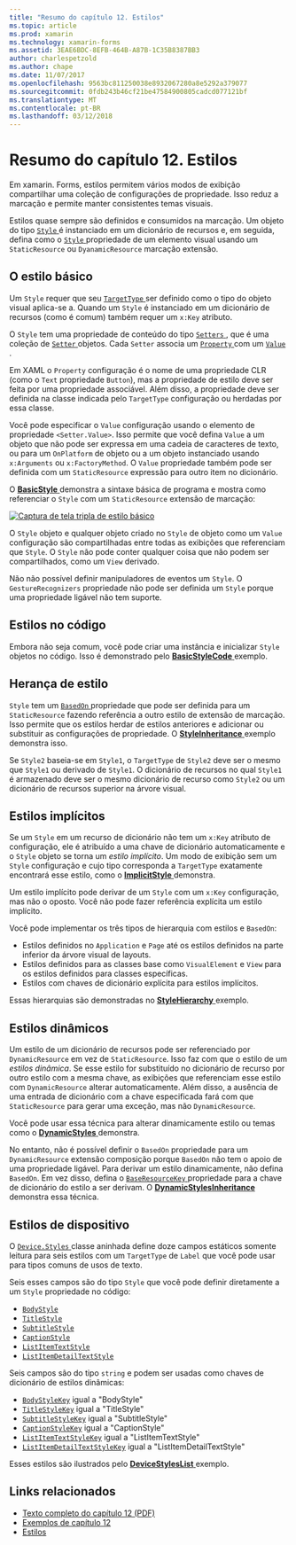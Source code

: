 ```yaml
---
title: "Resumo do capítulo 12. Estilos"
ms.topic: article
ms.prod: xamarin
ms.technology: xamarin-forms
ms.assetid: 3EAE6BDC-8EFB-464B-A87B-1C35B8387BB3
author: charlespetzold
ms.author: chape
ms.date: 11/07/2017
ms.openlocfilehash: 9563bc811250038e8932067280a8e5292a379077
ms.sourcegitcommit: 0fdb243b46cf21be47584900805cadcd077121bf
ms.translationtype: MT
ms.contentlocale: pt-BR
ms.lasthandoff: 03/12/2018
---
```

# <a name="summary-of-chapter-12-styles"></a>Resumo do capítulo 12. Estilos

Em xamarin. Forms, estilos permitem vários modos de exibição compartilhar uma coleção de configurações de propriedade. Isso reduz a marcação e permite manter consistentes temas visuais.

Estilos quase sempre são definidos e consumidos na marcação. Um objeto do tipo [ `Style` ](https://developer.xamarin.com/api/type/Xamarin.Forms.Style/) é instanciado em um dicionário de recursos e, em seguida, defina como o [ `Style` ](https://developer.xamarin.com/api/property/Xamarin.Forms.VisualElement.Style/) propriedade de um elemento visual usando um `StaticResource` ou `DyanamicResource` marcação extensão.

## <a name="the-basic-style"></a>O estilo básico

Um `Style` requer que seu [ `TargetType` ](https://developer.xamarin.com/api/property/Xamarin.Forms.Style.TargetType/) ser definido como o tipo do objeto visual aplica-se a. Quando um `Style` é instanciado em um dicionário de recursos (como é comum) também requer um `x:Key` atributo.

O `Style` tem uma propriedade de conteúdo do tipo [ `Setters` ](https://developer.xamarin.com/api/property/Xamarin.Forms.Style.Setters/), que é uma coleção de [ `Setter` ](https://developer.xamarin.com/api/type/Xamarin.Forms.Setter/) objetos. Cada `Setter` associa um [ `Property` ](https://developer.xamarin.com/api/property/Xamarin.Forms.Setter.Property/) com um [ `Value` ](https://developer.xamarin.com/api/property/Xamarin.Forms.Setter.Value/).

Em XAML o `Property` configuração é o nome de uma propriedade CLR (como o `Text` propriedade `Button`), mas a propriedade de estilo deve ser feita por uma propriedade associável. Além disso, a propriedade deve ser definida na classe indicada pelo `TargetType` configuração ou herdadas por essa classe.

Você pode especificar o `Value` configuração usando o elemento de propriedade `<Setter.Value>`. Isso permite que você defina `Value` a um objeto que não pode ser expressa em uma cadeia de caracteres de texto, ou para um `OnPlatform` de objeto ou a um objeto instanciado usando `x:Arguments` ou `x:FactoryMethod`. O `Value` propriedade também pode ser definida com um `StaticResource` expressão para outro item no dicionário.

O [ **BasicStyle** ](https://github.com/xamarin/xamarin-forms-book-samples/tree/master/Chapter12/BasicStyle) demonstra a sintaxe básica de programa e mostra como referenciar o `Style` com um `StaticResource` extensão de marcação:

[![Captura de tela tripla de estilo básico](images/ch12fg01-small.png "estilos básicos")](images/ch12fg01-large.png#lightbox "estilos básicos")

O `Style` objeto e qualquer objeto criado no `Style` de objeto como um `Value` configuração são compartilhadas entre todas as exibições que referenciam que `Style`. O `Style` não pode conter qualquer coisa que não podem ser compartilhados, como um `View` derivado.

Não não possível definir manipuladores de eventos um `Style`. O `GestureRecognizers` propriedade não pode ser definida um `Style` porque uma propriedade ligável não tem suporte.

## <a name="styles-in-code"></a>Estilos no código

Embora não seja comum, você pode criar uma instância e inicializar `Style` objetos no código. Isso é demonstrado pelo [ **BasicStyleCode** ](https://github.com/xamarin/xamarin-forms-book-samples/tree/master/Chapter12/BasicStyleCode) exemplo.

## <a name="style-inheritance"></a>Herança de estilo

`Style` tem um [ `BasedOn` ](https://developer.xamarin.com/api/property/Xamarin.Forms.Style.BasedOn/) propriedade que pode ser definida para um `StaticResource` fazendo referência a outro estilo de extensão de marcação. Isso permite que os estilos herdar de estilos anteriores e adicionar ou substituir as configurações de propriedade. O [ **StyleInheritance** ](https://github.com/xamarin/xamarin-forms-book-samples/tree/master/Chapter12/StyleInheritance) exemplo demonstra isso.

Se `Style2` baseia-se em `Style1`, o `TargetType` de `Style2` deve ser o mesmo que `Style1` ou derivado de `Style1`. O dicionário de recursos no qual `Style1` é armazenado deve ser o mesmo dicionário de recurso como `Style2` ou um dicionário de recursos superior na árvore visual.

## <a name="implicit-styles"></a>Estilos implícitos

Se um `Style` em um recurso de dicionário não tem um `x:Key` atributo de configuração, ele é atribuído a uma chave de dicionário automaticamente e o `Style` objeto se torna um *estilo implícito*. Um modo de exibição sem um `Style` configuração e cujo tipo corresponda a `TargetType` exatamente encontrará esse estilo, como o [ **ImplicitStyle** ](https://github.com/xamarin/xamarin-forms-book-samples/tree/master/Chapter12/ImplicitStyle) demonstra.

Um estilo implícito pode derivar de um `Style` com um `x:Key` configuração, mas não o oposto. Você não pode fazer referência explícita um estilo implícito.

Você pode implementar os três tipos de hierarquia com estilos e `BasedOn`:

- Estilos definidos no `Application` e `Page` até os estilos definidos na parte inferior da árvore visual de layouts.
- Estilos definidos para as classes base como `VisualElement` e `View` para os estilos definidos para classes específicas.
- Estilos com chaves de dicionário explícita para estilos implícitos.

Essas hierarquias são demonstradas no [ **StyleHierarchy** ](https://github.com/xamarin/xamarin-forms-book-samples/tree/master/Chapter12/StyleHierarchy) exemplo.

## <a name="dynamic-styles"></a>Estilos dinâmicos

Um estilo de um dicionário de recursos pode ser referenciado por `DynamicResource` em vez de `StaticResource`. Isso faz com que o estilo de um *estilos dinâmica*. Se esse estilo for substituído no dicionário de recurso por outro estilo com a mesma chave, as exibições que referenciam esse estilo com `DynamicResource` alterar automaticamente. Além disso, a ausência de uma entrada de dicionário com a chave especificada fará com que `StaticResource` para gerar uma exceção, mas não `DynamicResource`.

Você pode usar essa técnica para alterar dinamicamente estilo ou temas como o [ **DynamicStyles** ](https://github.com/xamarin/xamarin-forms-book-samples/tree/master/Chapter12/DynamicStyles) demonstra.

No entanto, não é possível definir o `BasedOn` propriedade para um `DynamicResource` extensão composição porque `BasedOn` não tem o apoio de uma propriedade ligável. Para derivar um estilo dinamicamente, não defina `BasedOn`. Em vez disso, defina o [ `BaseResourceKey` ](https://developer.xamarin.com/api/property/Xamarin.Forms.Style.BaseResourceKey/) propriedade para a chave de dicionário do estilo a ser derivam. O [ **DynamicStylesInheritance** ](https://github.com/xamarin/xamarin-forms-book-samples/tree/master/Chapter12/DynaStylesInh) demonstra essa técnica.

## <a name="device-styles"></a>Estilos de dispositivo

O [ `Device.Styles` ](https://developer.xamarin.com/api/type/Xamarin.Forms.Device+Styles/) classe aninhada define doze campos estáticos somente leitura para seis estilos com um `TargetType` de `Label` que você pode usar para tipos comuns de usos de texto.

Seis esses campos são do tipo `Style` que você pode definir diretamente a um `Style` propriedade no código:

- [`BodyStyle`](https://developer.xamarin.com/api/field/Xamarin.Forms.Device+Styles.BodyStyle/)
- [`TitleStyle`](https://developer.xamarin.com/api/field/Xamarin.Forms.Device+Styles.TitleStyle/)
- [`SubtitleStyle`](https://developer.xamarin.com/api/field/Xamarin.Forms.Device+Styles.SubtitleStyle/)
- [`CaptionStyle`](https://developer.xamarin.com/api/field/Xamarin.Forms.Device+Styles.CaptionStyle/)
- [`ListItemTextStyle`](https://developer.xamarin.com/api/field/Xamarin.Forms.Device+Styles.ListItemTextStyle/)
- [`ListItemDetailTextStyle`](https://developer.xamarin.com/api/field/Xamarin.Forms.Device+Styles.ListItemDetailTextStyle/)

Seis campos são do tipo `string` e podem ser usadas como chaves de dicionário de estilos dinâmicas:

- [`BodyStyleKey`](https://developer.xamarin.com/api/field/Xamarin.Forms.Device+Styles.BodyStyleKey/) igual a "BodyStyle"
- [`TitleStyleKey`](https://developer.xamarin.com/api/field/Xamarin.Forms.Device+Styles.TitleStyleKey/) igual a "TitleStyle"
- [`SubtitleStyleKey`](https://developer.xamarin.com/api/field/Xamarin.Forms.Device+Styles.SubtitleStyleKey/) igual a "SubtitleStyle"
- [`CaptionStyleKey`](https://developer.xamarin.com/api/field/Xamarin.Forms.Device+Styles.CaptionStyleKey/) igual a "CaptionStyle"
- [`ListItemTextStyleKey`](https://developer.xamarin.com/api/field/Xamarin.Forms.Device+Styles.ListItemTextStyleKey/) igual a "ListItemTextStyle"
- [`ListItemDetailTextStyleKey`](https://developer.xamarin.com/api/field/Xamarin.Forms.Device+Styles.ListItemDetailTextStyleKey/) igual a "ListItemDetailTextStyle"

Esses estilos são ilustrados pelo [ **DeviceStylesList** ](https://github.com/xamarin/xamarin-forms-book-samples/tree/master/Chapter12/DeviceStylesList) exemplo.



## <a name="related-links"></a>Links relacionados

- [Texto completo do capítulo 12 (PDF)](https://download.xamarin.com/developer/xamarin-forms-book/XamarinFormsBook-Ch12-Apr2016.pdf)
- [Exemplos de capítulo 12](https://github.com/xamarin/xamarin-forms-book-samples/tree/master/Chapter12)
- [Estilos](~/xamarin-forms/user-interface/styles/index.md)
